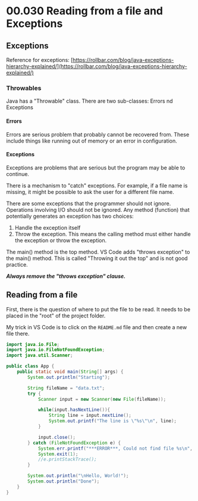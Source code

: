 # 00.030 Reading from a file and Exceptions

## Exceptions

Reference for exceptions: [https://rollbar.com/blog/java-exceptions-hierarchy-explained/](https://rollbar.com/blog/java-exceptions-hierarchy-explained/)

### Throwables

Java has a "Throwable" class.  There are two sub-classes: Errors nd Exceptions

#### Errors

Errors are serious problem that probably cannot be recovered from.  These include things like running out of memory or an error in configuration.

#### Exceptions

Exceptions are problems that are serious but the program may be able to continue.

There is a mechanism to "catch" exceptions.  For example, if a file name is missing, it might be possible to ask the user for a different file name.


There are some exceptions that the programmer should not ignore.  Operations involving I/O should not be ignored.  Any method (function) that potentially generates an exception has two choices:

1. Handle the exception itself
2. Throw the exception.  This means the calling method must either handle the exception or throw the exception.

The main() method is the top method.  VS Code adds "throws exception" to the main() method.  This is called "Throwing it out the top" and is not good practice.

***Always remove the "throws exception" clause.***  

## Reading from a file

First, there is the question of where to put the file to be read.  It needs to be placed in the "root" of the project folder.  

My trick in VS Code is to click on the `README.md` file and then create a new file there.

```java
import java.io.File;
import java.io.FileNotFoundException;
import java.util.Scanner;

public class App {
    public static void main(String[] args) {
        System.out.println("Starting");

        String fileName = "data.txt";
        try {
            Scanner input = new Scanner(new File(fileName));

            while(input.hasNextLine()){
                String line = input.nextLine();
                System.out.printf("The line is \"%s\"\n", line);
            }

            input.close();
        } catch (FileNotFoundException e) {
            System.err.printf("***ERROR***, Could not find file %s\n", fileName);
            System.exit(1);
            //e.printStackTrace();
        }

        System.out.println("\nHello, World!");
        System.out.println("Done");
    }
}

```